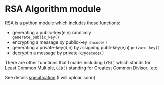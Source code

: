 RSA Algorithm module
==============
RSA is a python module which includes those functions: 
- generating a public-key(e,n) randomly <code> generate_public_key()</code>
- encrypting a message by public-key<code> encode() </code>
- generating a private-key(d,n) by assigning publi-key(e,n) <code>private_key()</code>
- decryptin a message by private-key<code>decode()</code>

There are other functions that I made. including 
<code>LCM()</code> which stands for Least Common Multiple, <code>GCD()</code> standing for 
Greatest Common Divisor...etc


See details [specification]() (I will upload soon)
